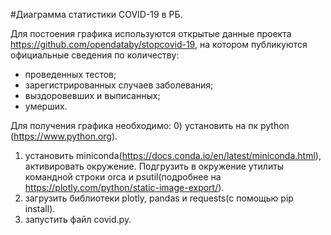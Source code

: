 #Диаграмма статистики COVID-19 в РБ.

Для постоения графика используются открытые данные проекта https://github.com/opendataby/stopcovid-19, на котором
публикуются официальные сведения по количеству:
- проведенных тестов;
- зарегистрированных случаев заболевания;
- выздоровевших и выписанных;
- умерших.

Для получения графика необходимо:
0) установить на пк python (https://www.python.org).
1) установить miniconda(https://docs.conda.io/en/latest/miniconda.html), aктивировать окружение.
Подгрузить в окружение утилиты командной строки orca и psutil(подробнее на https://plotly.com/python/static-image-export/).
2) загрузить библиотеки plotly, pandas и requests(с помощью pip install).
3) запустить файл covid.py.




